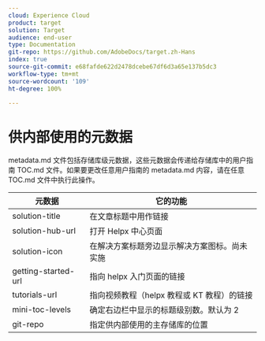 ```yaml
---
cloud: Experience Cloud
product: target
solution: Target
audience: end-user
type: Documentation
git-repo: https://github.com/AdobeDocs/target.zh-Hans
index: true
source-git-commit: e68fafde622d2478dcebe67df6d3a65e137b5dc3
workflow-type: tm+mt
source-wordcount: '109'
ht-degree: 100%

---
```



# 供内部使用的元数据

metadata.md 文件包括存储库级元数据，这些元数据会传递给存储库中的用户指南 TOC.md 文件。如果要更改任意用户指南的 metadata.md 内容，请在任意 TOC.md 文件中执行此操作。

| 元数据 | 它的功能 |
|--- |--- |
| solution-title | 在文章标题中用作链接 |
| solution-hub-url | 打开 Helpx 中心页面 |
| solution-icon | 在解决方案标题旁边显示解决方案图标。尚未实施 |
| getting-started-url | 指向 helpx 入门页面的链接 |
| tutorials-url | 指向视频教程（helpx 教程或 KT 教程）的链接 |
| mini-toc-levels | 确定右边栏中显示的标题级别数。默认为 2 |
| git-repo | 指定供内部使用的主存储库的位置 |
